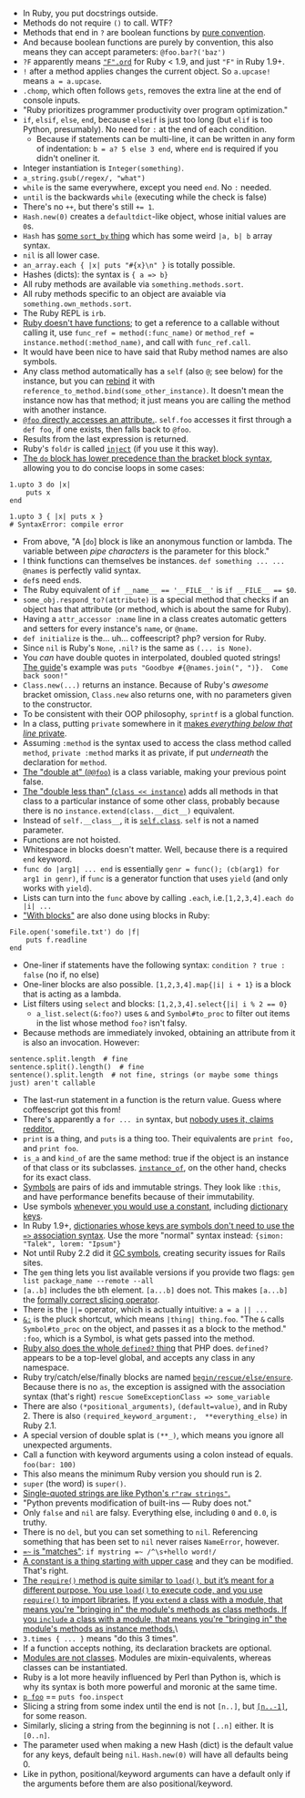 * In Ruby, you put docstrings outside.
* Methods do not require `()` to call. WTF?
* Methods that end in `?` are boolean functions by [pure convention](http://stackoverflow.com/a/1345855). 
* And because boolean functions are purely by convention, this also means they can accept parameters: `@foo.bar?('baz')`
* `?F` apparently means [`"F".ord`](http://stackoverflow.com/a/1878406) for Ruby < 1.9, and just `"F"` in Ruby 1.9+.
* `!` after a method applies changes the current object. So `a.upcase!` means `a = a.upcase`.
* `.chomp`, which often follows `gets`, removes the extra line at the end of console inputs.
* "Ruby prioritizes programmer productivity over program optimization."
* `if`, `elsif`, `else`, `end`, because `elseif` is just too long (but `elif` is too Python, presumably). No need for `:` at the end of each condition.
  * Because if statements can be multi-line, it can be written in any form of indentation: `b = a? 5 else 3 end`, where `end` is required if you didn't oneliner it.
* Integer instantiation is `Integer(something)`.
* `a_string.gsub(/regex/, "what")`
* `while` is the same everywhere, except you need `end`. No `:` needed.
* `until` is the backwards `while` (executing while the check is false)
* There's no `++`, but there's still `+= 1`.
* `Hash.new(0)` creates a `defaultdict`-like object, whose initial values are `0`s.
* `Hash` has [some `sort_by` thing](http://gayleforce.wordpress.com/2009/09/28/ruby-sorting-1-when-and-why-to-use-sort_by/) which has some weird `|a, b| b` array syntax.
* `nil` is all lower case.
* `an_array.each { |x| puts "#{x}\n" }` is totally possible.
* Hashes (dicts): the syntax is `{ a => b}`
* All ruby methods are available via `something.methods.sort`.
* All ruby methods specific to an object are avaiable via `something.own_methods.sort`.
* The Ruby REPL is `irb`.
* [Ruby doesn't have functions](http://stackoverflow.com/a/4294660/1558430); to get a reference to a callable without calling it, use `func_ref = method(:func_name)` or `method_ref = instance.method(:method_name)`, and call with `func_ref.call`.
* It would have been nice to have said that Ruby method names are also symbols.
* Any class method automatically has a `self` (also `@`; see below) for the instance, but you can [rebind](http://ruby-doc.org/core-1.9.3/UnboundMethod.html) it with `reference_to_method.bind(some_other_instance)`. It doesn't mean the instance now has that method; it just means you are calling the method with another instance.
* [`@foo` directly accesses an attribute.](http://stackoverflow.com/a/1693319). `self.foo` accesses it first through a `def foo`, if one exists, then falls back to `@foo`.
* Results from the last expression is returned.
* Ruby's `foldr` is called [`inject`](http://blog.jayfields.com/2008/03/ruby-inject.html) (if you use it this way).
* [The `do` block has lower precedence than the bracket block syntax](http://stackoverflow.com/a/2122457/1558430), allowing you to do concise loops in some cases:

```
1.upto 3 do |x|
    puts x
end

1.upto 3 { |x| puts x }
# SyntaxError: compile error
```

* From above, "A [`do`] block is like an anonymous function or lambda. The variable between *pipe characters* is the parameter for this block."
* I think functions can themselves be instances. `def something ... ... @names` is perfectly valid syntax.
* `def`s need `end`s.
* The Ruby equivalent of `if __name__ == '__FILE__'` is `if __FILE__ == $0`.
* `some_obj.respond_to?(attribute)` is a special method that checks if an object has that attribute (or method, which is about the same for Ruby).
* Having a `attr_accessor :name` line in a class creates automatic getters and setters for every instance's `name`, or `@name`.
* `def initialize` is the... uh... coffeescript? php? version for Ruby.
* Since `nil` is Ruby's `None`, `.nil?` is the same as `(... is None)`.
* You *can* have double quotes in interpolated, doubled quoted strings! [The guide](https://www.ruby-lang.org/en/documentation/quickstart/3/)'s example was `puts "Goodbye #{@names.join(", ")}.  Come back soon!"`
* `Class.new(...)` returns an instance. Because of Ruby's *awesome* bracket omission, `Class.new` also returns one, with no parameters given to the constructor.
* To be consistent with their OOP philosophy, `sprintf` is a global function.
* In a class, putting `private` somewhere in it [makes *everything below that line* private](http://en.wikibooks.org/wiki/Ruby_Programming/Syntax/Classes#Private).
* Assuming `:method` is the syntax used to access the class method called `method`, `private :method` marks it as private, if put *underneath* the declaration for `method`.
* [The "double at" (`@@foo`)](http://stackoverflow.com/questions/5890118/what-does-variable-mean-in-ruby) is a class variable, making your previous point false.
* [The "double less than" (`class << instance`)](http://stackoverflow.com/questions/6182628/ruby-class-inheritance-what-is-double-less-than) adds all methods in that class to a particular instance of some other class, probably because there is no `instance.extend(class.__dict__)` equivalent.
* Instead of `self.__class__`, it is [`self.class`](http://stackoverflow.com/a/2527911/1558430). `self` is not a named parameter.
* Functions are not hoisted.
* Whitespace in blocks doesn't matter. Well, because there is a required `end` keyword.
* `func do |arg1| ... end` is essentially `genr = func(); (cb(arg1) for arg1 in genr)`, if `func` is a generator function that uses `yield` (and only works with `yield`).
* Lists can turn into the `func` above by calling `.each`, i.e.`[1,2,3,4].each do |i| ...`
* ["With blocks"]() are also done using blocks in Ruby: 

```
File.open('somefile.txt') do |f|
    puts f.readline
end
```

* One-liner if statements have the following syntax: `condition ? true : false` (no if, no else)
* One-liner blocks are also possible. `[1,2,3,4].map{|i| i + 1}` is a block that is acting as a lambda.
* List filters using `select` and blocks: `[1,2,3,4].select{|i| i % 2 == 0}`
  * `a_list.select(&:foo?)` uses `&` and `Symbol#to_proc` to filter out items in the list whose method `foo?` isn't falsy.
* Because methods are immediately invoked, obtaining an attribute from it is also an invocation. However:

```
sentence.split.length  # fine
sentence.split().length()  # fine
sentence().split.length  # not fine, strings (or maybe some things just) aren't callable
```

* The last-run statement in a function is the return value. Guess where coffeescript got this from!
* There's apparently a `for ... in` syntax, but [nobody uses it, claims redditor.](http://www.reddit.com/r/Python/comments/1k74jb/ruby_vs_python/cbm62q6)
* `print` is a thing, and `puts` is a thing too. Their equivalents are `print foo,` and `print foo`.
* `is_a` and `kind_of` are the same method: true if the object is an instance of that class or its subclasses. [`instance_of`](http://stackoverflow.com/a/3893305/1558430), on the other hand, checks for its exact class.
* [Symbols](http://www.troubleshooters.com/codecorn/ruby/symbols.htm#_What_do_symbols_look_like) are pairs of ids and immutable strings. They look like `:this`, and have performance benefits because of their immutability.
* Use symbols [whenever you would use a constant](http://stackoverflow.com/a/16621092/1558430), including [dictionary keys](https://github.com/mislav/will_paginate/blob/master/lib/will_paginate.rb).
* In Ruby 1.9+, [dictionaries whose keys are symbols don't need to use the `=>` association syntax](http://breakthebit.org/post/8453341914/ruby-19-and-the-new-hash-syntax). Use the more "normal" syntax instead: `{simon: "Talek", lorem: "Ipsum"}`
* Not until Ruby 2.2 did it [GC symbols](https://bugs.ruby-lang.org/issues/7791), creating security issues for Rails sites.
* The `gem` thing lets you list available versions if you provide two flags: `gem list package_name --remote --all`
* `[a..b]` includes the `b`th element. `[a...b]` does not. This makes `[a...b]` the [formally correct slicing operator](https://blog.nelhage.com/2015/08/indices-point-between-elements/).
* There is the `||=` operator, which is actually intuitive: `a = a || ...`
* [`&:`](http://stackoverflow.com/questions/1961030/ruby-ampersand-colon-shortcut) is the pluck shortcut, which means `|thing| thing.foo`. "The `&` calls `Symbol#to_proc` on the object, and passes it as a block to the method." `:foo`, which is a Symbol, is what gets passed into the method.
* [Ruby also does the whole `defined?` thing](https://github.com/mislav/will_paginate/blob/master/init.rb) that PHP does. `defined?` appears to be a top-level global, and accepts any class in any namespace.
* Ruby try/catch/else/finally blocks are named [`begin/rescue/else/ensure`](http://rubylearning.com/satishtalim/ruby_exceptions.html). Because there is no `as`, the exception is assigned with the association syntax (that's right) `rescue SomeExceptionClass => some_variable`
* There are also `(*positional_arguments)`, `(default=value)`, and  in Ruby 2. There is also `(required_keyword_argument:,  **everything_else)` in Ruby 2.1.
* A special version of double splat is `(**_)`, which means you ignore all unexpected arguments.
* Call a function with keyword arguments using a colon instead of equals. `foo(bar: 100)`
* This also means the minimum Ruby version you should run is 2.
* `super` (the word) is `super()`.
* [Single-quoted strings are like Python's `r"raw strings"`.](https://www.ruby-lang.org/en/documentation/ruby-from-other-languages/to-ruby-from-python/)
* "Python prevents modification of built-ins — Ruby does not."
* Only `false` and `nil` are falsy. Everything else, including `0` and `0.0`, is truthy.
* There is no `del`, but you can set something to `nil`. Referencing something that has been set to `nil` never raises `NameError`, however.
* [`=~` is "matches"](http://programmers.stackexchange.com/questions/46584/what-should-a-python-developer-know-while-learning-ruby): `if mystring =~ /^\s+hello word!/`
* [A constant is a thing starting with upper case](http://www.local-guru.net/blog/2009/2/10/ruby-symbols-vs-string-vs-constant) and they can be modified. That's right.
* [The `require()` method is quite similar to `load()`, but it’s meant for a different purpose. You use `load()` to execute code, and you use `require()` to import libraries.](http://stackoverflow.com/questions/318144/what-is-the-difference-between-include-and-require-in-ruby) [If you `extend` a class with a module, that means you're "bringing in" the module's methods as class methods. If you `include` a class with a module, that means you're "bringing in" the module's methods as instance methods.](http://stackoverflow.com/a/14212020)\
* `3.times { ... }` means "do this 3 times".
* If a function accepts nothing, its declaration brackets are optional.
* [Modules are not classes](http://stackoverflow.com/questions/151505/difference-between-a-class-and-a-module). Modules are mixin-equivalents, whereas classes can be instantiated.
* Ruby is a lot more heavily influenced by Perl than Python is, which is why its syntax is both more powerful and moronic at the same time.
* [`p foo`](http://stackoverflow.com/questions/1255324/p-vs-puts-in-ruby) == `puts foo.inspect`
* Slicing a string from some index until the end is not `[n..]`, but [`[n..-1]`](http://stackoverflow.com/questions/3611586/ruby-string-slice-index-strn-infinity), for some reason.
* Similarly, slicing a string from the beginning is not `[..n]` either. It is `[0..n]`.
* The parameter used when making a new Hash (dict) is the default value for any keys, default being `nil`. `Hash.new(0)` will have all defaults being 0.
* Like in python, positional/keyword arguments can have a default only if the arguments before them are also positional/keyword.
